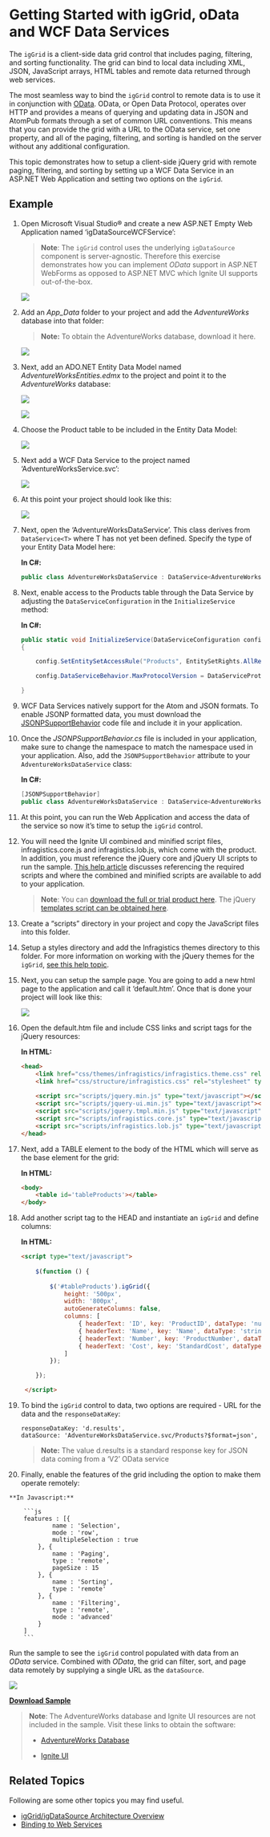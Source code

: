 ﻿<!--
|metadata|
{
    "fileName": "iggrid-getting-started-with-iggrid-odata-and-wcf-data-services",
    "controlName": "igGrid",
    "tags": ["Data Binding","Getting Started","Grids","How Do I"]
}
|metadata|
-->

# Getting Started with igGrid, oData and WCF Data Services



The `igGrid` is a client-side data grid control that includes paging, filtering, and sorting functionality. The grid can bind to local data including XML, JSON, JavaScript arrays, HTML tables and remote data returned through web services.

The most seamless way to bind the `igGrid` control to remote data is to use it in conjunction with [OData](http://en.wikipedia.org/wiki/OData). OData, or Open Data Protocol, operates over HTTP and provides a means of querying and updating data in JSON and AtomPub formats through a set of common URL conventions. This means that you can provide the grid with a URL to the OData service, set one property, and all of the paging, filtering, and sorting is handled on the server without any additional configuration.

This topic demonstrates how to setup a client-side jQuery grid with remote paging, filtering, and sorting by setting up a WCF Data Service in an ASP.NET Web Application and setting two options on the `igGrid`.

## Example

1.  Open Microsoft Visual Studio® and create a new ASP.NET Empty Web Application named ‘igDataSourceWCFService’:

    > **Note**: The `igGrid` control uses the underlying `igDataSource` component is server-agnostic. Therefore this exercise demonstrates how you can implement *OData* support in ASP.NET WebForms as opposed to ASP.NET MVC which Ignite UI supports out-of-the-box.

    ![](images/Getting_Started_with_igGrid_oData_WCF_01.png)

2.  Add an *App_Data* folder to your project and add the *AdventureWorks* database into that folder:

    > **Note:** To obtain the AdventureWorks database, download it here.

    ![](images/gdod_proj1.jpg)

3.  Next, add an ADO.NET Entity Data Model named *AdventureWorksEntities.edmx* to the project and point it to the *AdventureWorks* database:

    ![](images/Getting_Started_with_igGrid_oData_WCF_02.png)

    ![](images/Getting_Started_with_igGrid_oData_WCF_03.png)

4.  Choose the Product table to be included in the Entity Data Model:

    ![](images/Getting_Started_with_igGrid_oData_WCF_04.png)

5.  Next add a WCF Data Service to the project named ‘AdventureWorksService.svc’:

    ![](images/Getting_Started_with_igGrid_oData_WCF_05.png)

6.  At this point your project should look like this:

    ![](images/Getting_Started_with_igGrid_oData_WCF_06.png)

7.  Next, open the ‘AdventureWorksDataService’. This class derives from `DataService<T>` where T has not yet been defined. Specify the type of your Entity Data Model here:

    **In C#:**

	```csharp
	public class AdventureWorksDataService : DataService<AdventureWorksLT2008_DataEntities>
	```

8.  Next, enable access to the Products table through the Data Service by adjusting the `DataServiceConfiguration` in the `InitializeService` method:

    **In C#:**

	```csharp
	public static void InitializeService(DataServiceConfiguration config)
    {
	
	    config.SetEntitySetAccessRule("Products", EntitySetRights.AllRead);
	
	    config.DataServiceBehavior.MaxProtocolVersion = DataServiceProtocolVersion.V2;

    }
	```

9.  WCF Data Services natively support for the Atom and JSON formats. To enable JSONP formatted data, you must download the [JSONPSupportBehavior](http://archive.msdn.microsoft.com/DataServicesJSONP) code file and include it in your application.

10. Once the *JSONPSupportBehavior.cs* file is included in your application, make sure to change the namespace to match the namespace used in your application. Also, add the `JSONPSupportBehavior` attribute to your `AdventureWorksDataService` class:

    **In C#:**

	```csharp
	[JSONPSupportBehavior]
    public class AdventureWorksDataService : DataService<AdventureWorksLT2008_DataEntities>
	```

11. At this point, you can run the Web Application and access the data of the service so now it’s time to setup the `igGrid` control.

12. You will need the Ignite UI combined and minified script files, infragistics.core.js and infragistics.lob.js, which come with the product. In addition, you must reference the jQuery core and jQuery UI scripts to run the sample. [This help article](Deployment-Guide-JavaScript-Resources.html) discusses referencing the required scripts and where the combined and minified scripts are available to add to your application.

    > **Note**: You can [download the full or trial product here](http://www.infragistics.com/dotnet/netadvantage/jquery-controls.aspx#Downloads). The jQuery [templates script can be obtained here](http://plugins.jquery.com/tag/templates/).

13. Create a “scripts” directory in your project and copy the JavaScript files into this folder.

14. Setup a styles directory and add the Infragistics themes directory to this folder. For more information on working with the jQuery themes for the `igGrid`, [see this help topic](igGrid-Styling-and-Theming.html).

15. Next, you can setup the sample page. You are going to add a new html page to the application and call it ‘default.htm’. Once that is done your project will look like this:

    ![](images/Getting_Started_with_igGrid_oData_WCF_07.png)

16. Open the default.htm file and include CSS links and script tags for the jQuery resources:

    **In HTML:**

	```html
	<head>
	    <link href="css/themes/infragistics/infragistics.theme.css" rel="stylesheet" type="text/css" />
	    <link href="css/structure/infragistics.css" rel="stylesheet" type="text/css" />
	 
	    <script src="scripts/jquery.min.js" type="text/javascript"></script>
		<script src="scripts/jquery-ui.min.js" type="text/javascript"></script>
		<script src="scripts/jquery.tmpl.min.js" type="text/javascript"></script>
		<script src="scripts/infragistics.core.js" type="text/javascript"></script>
		<script src="scripts/infragistics.lob.js" type="text/javascript"></script>
	</head>
	```

17. Next, add a TABLE element to the body of the HTML which will serve as the base element for the grid:

    **In HTML:**

    ```html
    <body>
        <table id='tableProducts'></table>
    </body>
    ```

18. Add another script tag to the HEAD and instantiate an `igGrid` and define columns:

    **In HTML:**

	```html
	<script type="text/javascript">
			
		$(function () {
		
			$('#tableProducts').igGrid({
				height: '500px',
				width: '800px',
				autoGenerateColumns: false,
				columns: [
					{ headerText: 'ID', key: 'ProductID', dataType: 'number' },
					{ headerText: 'Name', key: 'Name', dataType: 'string' },
					{ headerText: 'Number', key: 'ProductNumber', dataType: 'string' },			
					{ headerText: 'Cost', key: 'StandardCost', dataType: 'number', format: 'currency'}	
				]			
			});	
	
		});
	
     </script>
	```

19. To bind the `igGrid` control to data, two options are required - URL for the data and the `responseDataKey`:

	```
	responseDataKey: 'd.results',
	dataSource: 'AdventureWorksDataService.svc/Products?$format=json',
	```

    > **Note:** The value d.results is a standard response key for JSON data coming from a ‘V2’ OData service

20.  Finally, enable the features of the grid including the option to make them operate remotely:
	
	**In Javascript:**

		```js
		features : [{
				name : 'Selection',
				mode : 'row',
				multipleSelection : true
			}, {
				name : 'Paging',
				type : 'remote',
				pageSize : 15
			}, {
				name : 'Sorting',
				type : 'remote'
			}, {
				name : 'Filtering',
				type : 'remote',
				mode : 'advanced'
			}
		]
		```


Run the sample to see the `igGrid` control populated with data from an *OData* service. Combined with *OData*, the grid can filter, sort, and page data remotely by supplying a single URL as the `dataSource`.

![](images/Getting_Started_with_igGrid_oData_WCF_08.png)

[**Download Sample**](http://dl.infragistics.com/community/jquery/codesamples/aaronm/2011-07-28/igGridOData.zip)

> **Note**: The AdventureWorks database and Ignite UI resources are not included in the sample. Visit these links to obtain the software:
> 
> * [AdventureWorks Database](http://msftdbprodsamples.codeplex.com/releases/view/37109)
> 
> * [Ignite UI](http://www.infragistics.com/dotnet/netadvantage/jquery-controls.aspx#Downloads)



## Related Topics

Following are some other topics you may find useful.

-   [igGrid/igDataSource Architecture Overview](igGrid-igDataSource-Architecture-Overview.html)
-   [Binding to Web Services](igGrid-Binding-to-Web-Services.html)

 

 


